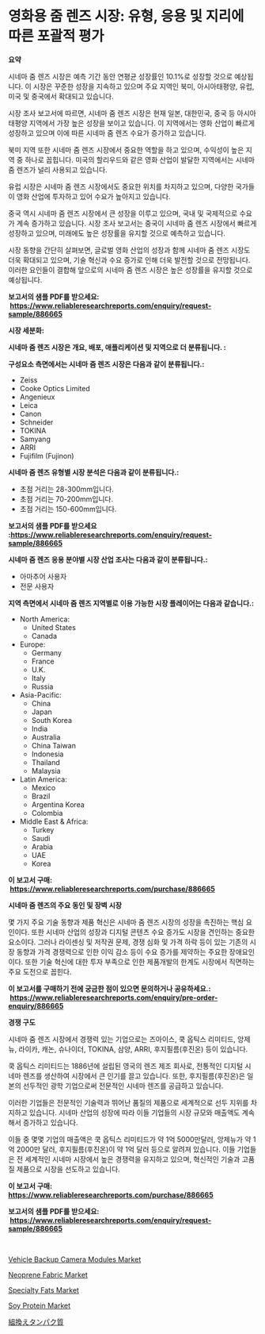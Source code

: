 <p><h1>영화용 줌 렌즈 시장: 유형, 응용 및 지리에 따른 포괄적 평가</h1></p><p><strong>요약</strong></p>
<p><p>시네마 줌 렌즈 시장은 예측 기간 동안 연평균 성장률인 10.1%로 성장할 것으로 예상됩니다. 이 시장은 꾸준한 성장을 지속하고 있으며 주요 지역인 북미, 아시아태평양, 유럽, 미국 및 중국에서 확대되고 있습니다.</p><p>시장 조사 보고서에 따르면, 시네마 줌 렌즈 시장은 현재 일본, 대한민국, 중국 등 아시아태평양 지역에서 가장 높은 성장을 보이고 있습니다. 이 지역에서는 영화 산업이 빠르게 성장하고 있으며 이에 따른 시네마 줌 렌즈 수요가 증가하고 있습니다.</p><p>북미 지역 또한 시네마 줌 렌즈 시장에서 중요한 역할을 하고 있으며, 수익성이 높은 지역 중 하나로 꼽힙니다. 미국의 할리우드와 같은 영화 산업이 발달한 지역에서는 시네마 줌 렌즈가 널리 사용되고 있습니다.</p><p>유럽 시장은 시네마 줌 렌즈 시장에서도 중요한 위치를 차지하고 있으며, 다양한 국가들이 영화 산업에 투자하고 있어 수요가 높아지고 있습니다.</p><p>중국 역시 시네마 줌 렌즈 시장에서 큰 성장을 이루고 있으며, 국내 및 국제적으로 수요가 계속 증가하고 있습니다. 시장 조사 보고서는 중국이 시네마 줌 렌즈 시장에서 빠르게 성장하고 있으며, 미래에도 높은 성장률을 유지할 것으로 예측하고 있습니다.</p><p>시장 동향을 간단히 살펴보면, 글로벌 영화 산업의 성장과 함께 시네마 줌 렌즈 시장도 더욱 확대되고 있으며, 기술 혁신과 수요 증가로 인해 더욱 발전할 것으로 전망됩니다. 이러한 요인들이 결합해 앞으로의 시네마 줌 렌즈 시장은 높은 성장률을 유지할 것으로 예상됩니다.</p></p>
<p><strong>보고서의 샘플 PDF를 받으세요: &nbsp;<a href="https://www.reliableresearchreports.com/enquiry/request-sample/886665">https://www.reliableresearchreports.com/enquiry/request-sample/886665</a></strong></p>
<p><strong>시장 세분화:</strong></p>
<p><strong> 시네마 줌 렌즈 시장은 개요, 배포, 애플리케이션 및 지역으로 더 분류됩니다. :</strong></p>
<p><strong>구성요소 측면에서는 시네마 줌 렌즈 시장은 다음과 같이 분류됩니다.:</strong></p>
<p><ul><li>Zeiss</li><li>Cooke Optics Limited</li><li>Angenieux</li><li>Leica</li><li>Canon</li><li>Schneider</li><li>TOKINA</li><li>Samyang</li><li>ARRI</li><li>Fujifilm (Fujinon)</li></ul></p>
<p><strong> 시네마 줌 렌즈 유형별 시장 분석은 다음과 같이 분류됩니다.:</strong></p>
<p><ul><li>초점 거리는 28-300mm입니다.</li><li>초점 거리는 70-200mm입니다.</li><li>초점 거리는 150-600mm입니다.</li></ul></p>
<p><strong>보고서의 샘플 PDF를 받으세요 :<a href="https://www.reliableresearchreports.com/enquiry/request-sample/886665">https://www.reliableresearchreports.com/enquiry/request-sample/886665</a></strong></p>
<p><strong> 시네마 줌 렌즈 응용 분야별 시장 산업 조사는 다음과 같이 분류됩니다.:</strong></p>
<p><ul><li>아마추어 사용자</li><li>전문 사용자</li></ul></p>
<p><strong>지역 측면에서 시네마 줌 렌즈 지역별로 이용 가능한 시장 플레이어는 다음과 같습니다.:</strong></p>
<p><ul>
    <li>
        North America:
        <ul>
            <li>United States</li>
            <li>Canada</li>
        </ul>
    </li>
    <li>
        Europe:
        <ul>
            <li>Germany</li>
            <li>France</li>
            <li>U.K.</li>
            <li>Italy</li>
            <li>Russia</li>
        </ul>
    </li>
    <li>
        Asia-Pacific:
        <ul>
            <li>China</li>
            <li>Japan</li>
            <li>South Korea</li>
            <li>India</li>
            <li>Australia</li>
            <li>China Taiwan</li>
            <li>Indonesia</li>
            <li>Thailand</li>
            <li>Malaysia</li>
        </ul>
    </li>
    <li>
        Latin America:
        <ul>
            <li>Mexico</li>
            <li>Brazil</li>
            <li>Argentina Korea</li>
            <li>Colombia</li>
        </ul>
    </li>
    <li>
        Middle East & Africa:
        <ul>
            <li>Turkey</li>
            <li>Saudi</li>
            <li>Arabia</li>
            <li>UAE</li>
            <li>Korea</li>
        </ul>
    </li>
    </ul></p>
<p><strong>이 보고서 구매: &nbsp;<a href="https://www.reliableresearchreports.com/purchase/886665">https://www.reliableresearchreports.com/purchase/886665</a></strong></p>
<p><strong>시네마 줌 렌즈의 주요 동인 및 장벽 시장</strong></p>
<p><p>몇 가지 주요 기술 동향과 제품 혁신은 시네마 줌 렌즈 시장의 성장을 촉진하는 핵심 요인이다. 또한 시네마 산업의 성장과 디지털 콘텐츠 수요 증가도 시장을 견인하는 중요한 요소이다. 그러나 라이센싱 및 저작권 문제, 경쟁 심화 및 가격 하락 등이 있는 기존의 시장 동향과 가격 경쟁력으로 인한 이익 감소 등이 수요 증가를 제약하는 주요한 장애요인이다. 또한 기술 혁신에 대한 투자 부족으로 인한 제품개발의 한계도 시장에서 직면하는 주요 도전으로 꼽힌다.</p></p>
<p><strong>이 보고서를 구매하기 전에 궁금한 점이 있으면 문의하거나 공유하세요.: &nbsp;<a href="https://www.reliableresearchreports.com/enquiry/pre-order-enquiry/886665">https://www.reliableresearchreports.com/enquiry/pre-order-enquiry/886665</a></strong></p>
<p><strong>경쟁 구도</strong></p>
<p><p>시네마 줌 렌즈 시장에서 경쟁력 있는 기업으로는 즈아이스, 쿡 옵틱스 리미티드, 앙제뉴, 라이카, 캐논, 슈나이더, TOKINA, 삼양, ARRI, 후지필름(후진온) 등이 있습니다.</p><p>쿡 옵틱스 리미티드는 1886년에 설립된 영국의 렌즈 제조 회사로, 전통적인 디지털 시네마 렌즈를 생산하여 시장에서 큰 인기를 끌고 있습니다. 또한, 후지필름(후진온)은 일본의 선두적인 광학 기업으로써 전문적인 시네마 렌즈를 공급하고 있습니다.</p><p>이러한 기업들은 전문적인 기술력과 뛰어난 품질의 제품으로 세계적으로 선두 지위를 차지하고 있습니다. 시네마 산업의 성장에 따라 이들 기업들의 시장 규모와 매출액도 계속해서 증가하고 있습니다.</p><p>이들 중 몇몇 기업의 매출액은 쿡 옵틱스 리미티드가 약 1억 5000만달러, 앙제뉴가 약 1억 2000만 달러, 후지필름(후진온)이 약 1억 달러 등으로 알려져 있습니다. 이들 기업들은 전 세계적인 시네마 시장에서 높은 경쟁력을 유지하고 있으며, 혁신적인 기술과 고품질 제품으로 시장을 선도하고 있습니다.</p></p>
<p><strong>이 보고서 구매: &nbsp; <a href="https://www.reliableresearchreports.com/purchase/886665">https://www.reliableresearchreports.com/purchase/886665</a></strong></p>
<p><strong>보고서의 샘플 PDF를 받으세요: &nbsp;<a href="https://www.reliableresearchreports.com/enquiry/request-sample/886665">https://www.reliableresearchreports.com/enquiry/request-sample/886665</a></strong><strong></strong></p>
<p>&nbsp;</p>
<p><p><a href="https://issuu.com/reportprime-2/docs/vehicle-backup-camera-modules-market-size-2030.ppt">Vehicle Backup Camera Modules Market</a></p><p><a href="https://sulfuric-clavicle-d39.notion.site/Neoprene-Fabric-Market-Size-2024-2031-Global-Industrial-Analysis-Key-Geographical-Regions-Market-ea011753525a44a2817821bee0cc461b">Neoprene Fabric Market</a></p><p><a href="https://github.com/castoriffic/Market-Research-Report-List-4/blob/main/specialty-fats-market.md">Specialty Fats Market</a></p><p><a href="https://github.com/yoshih12/Market-Research-Report-List-2/blob/main/soy-protein-market.md">Soy Protein Market</a></p><p><a href="https://github.com/hilmi-2a/Market-Research-Report-List-1/blob/main/127776217397.md">組換えタンパク質</a></p></p>